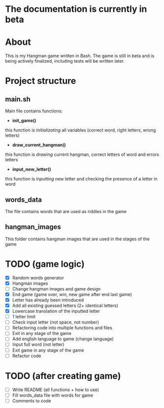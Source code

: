 # The documentation is currently in beta
# About
This is my Hangman game written in Bash. The game is still in beta and is being actively finalized, including tests will be written later.
# Project structure
## main.sh
Main file contains functions:
- **init_game()**

this function is *initializating* all variables (correct word, right letters, wrong letters)

- **draw_current_hangman()**

this function is *drawing* current hangman, correct letters of word and errors letters

- **input_new_letter()**

this function is *inputting* new letter and checking the presence of a letter in word


## words_data
The file contains words that are used as riddles in the game


## hangman_images
This folder contains hangman images that are used in the stages of the game
# TODO (game logic)
- [x] Random words generator
- [x] Hangman images
- [ ] Change hangman images and game design
- [x] End game (game over, win, new game after end last game)
- [x] Letter has already been introduced
- [x] Add all existing guessed letters (2+ identical letters)
- [x] Lowercase translation of the inputted letter
- [ ] 1 letter limit
- [ ] Check input letter (not space, not number)
- [ ] Refactoring code into multiple functions and files
- [ ] Exit in any stage of the game
- [ ] Add english language to game (change language)
- [ ] Input full word (not letter)
- [ ] Exit game in any stage of the game
- [ ] Refactor code

# TODO (after creating game)
- [ ] Write README (all functions + how to use)
- [ ] Fill words_data file with words for game
- [ ] Comments to code